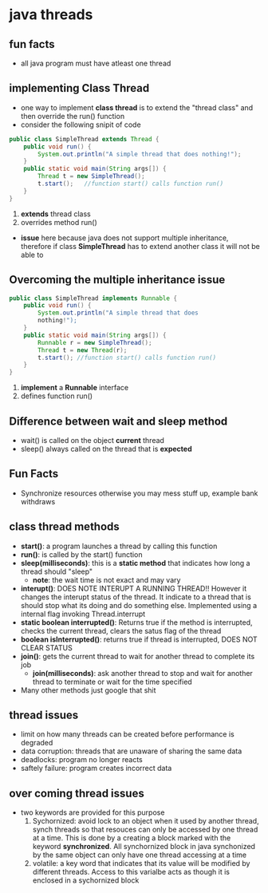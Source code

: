 # java threads
## fun facts
- all java program must have atleast one thread



## implementing Class Thread
- one way to implement **class thread** is to extend the "thread class" and then override the run() function
- consider the following snipit of code 
~~~java
public class SimpleThread extends Thread {
    public void run() {
        System.out.println("A simple thread that does nothing!");
    }
    public static void main(String args[]) {
        Thread t = new SimpleThread();
        t.start();   //function start() calls function run()
    }
}
~~~
1. **extends** thread class
2. overrides method run()
- **issue** here because java does not support multiple inheritance, therefore if class **SimpleThread** has to extend another class it will not be able to 

## Overcoming the multiple inheritance issue 
~~~java
public class SimpleThread implements Runnable {
    public void run() {
        System.out.println("A simple thread that does
        nothing!");
    }
    public static void main(String args[]) {
        Runnable r = new SimpleThread();
        Thread t = new Thread(r);
        t.start(); //function start() calls function run()
    }
}
~~~
1. **implement** a **Runnable** interface 
2. defines function run()

## Difference between wait and sleep method
- wait() is called on the object **current** thread
- sleep() always called on the thread that is **expected**

## Fun Facts
- Synchronize resources otherwise you may mess stuff up, example bank withdraws

## class thread methods 
- **start()**: a program launches a thread by calling this function
- **run()**: is called by the start() function 
- **sleep(milliseconds)**: this is a **static method** that indicates how long a thread should "sleep"
    - **note**: the wait time is not exact and may vary
- **interupt()**: DOES NOTE INTERUPT A RUNNING THREAD!! However it changes the interupt status of the thread. It indicate to a thread that is should stop what its doing and do something else. Implemented using a internal flag invoking Thread.interrupt
- **static boolean interrupted()**: Returns true if the method is interrupted, checks the current thread, clears the satus flag of the thread
- **boolean isInterrupted()**: returns true if thread is interrupted, DOES NOT CLEAR STATUS
- **join()**: gets the current thread to wait for another thread to complete its job
    - **join(milliseconds)**: ask another thread to stop and wait for another thread to terminate or wait for the time specified 
- Many other methods just google that shit

## thread issues 
- limit on how many threads can be created before performance is degraded
- data corruption: threads that are unaware of sharing the same data
- deadlocks: program no longer reacts 
- saftely failure: program creates incorrect data 

## over coming thread issues 
- two keywords are provided for this purpose
    1. Sychornized: avoid lock to an object when it used by another thread, synch threads so that resouces can only be accessed by one thread at a time. This is done by a creating a block marked with the keyword **synchronized**. All synchornized block in java synchonized by the same object can only have one thread accessing at a time
    2. volatile: a key word that indicates that its value will be modified by different threads. Access to this varialbe acts as though it is enclosed in a sychornized block
    


 
